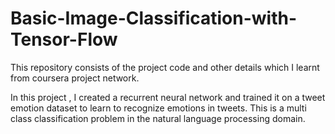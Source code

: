 # Basic-Image-Classification-with-Tensor-Flow
This repository consists of the project code and other details which I learnt from coursera project network.

In this project , I created a recurrent neural network and trained it on a tweet emotion dataset to learn to recognize emotions in tweets. This is a multi class classification problem in the natural language processing domain.

